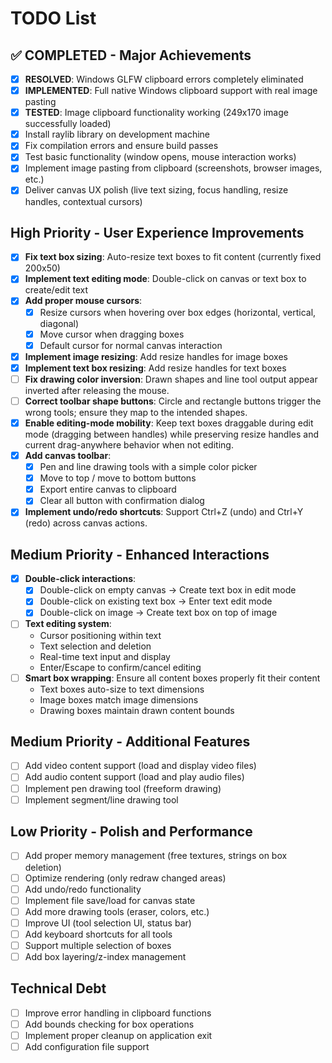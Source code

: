 # TODO List

## ✅ COMPLETED - Major Achievements
- [x] **RESOLVED**: Windows GLFW clipboard errors completely eliminated
- [x] **IMPLEMENTED**: Full native Windows clipboard support with real image pasting
- [x] **TESTED**: Image clipboard functionality working (249x170 image successfully loaded)
- [x] Install raylib library on development machine
- [x] Fix compilation errors and ensure build passes
- [x] Test basic functionality (window opens, mouse interaction works)
- [x] Implement image pasting from clipboard (screenshots, browser images, etc.)
- [x] Deliver canvas UX polish (live text sizing, focus handling, resize handles, contextual cursors)

## High Priority - User Experience Improvements
- [x] **Fix text box sizing**: Auto-resize text boxes to fit content (currently fixed 200x50)
- [x] **Implement text editing mode**: Double-click on canvas or text box to create/edit text
- [x] **Add proper mouse cursors**:
  - [x] Resize cursors when hovering over box edges (horizontal, vertical, diagonal)
  - [x] Move cursor when dragging boxes
  - [x] Default cursor for normal canvas interaction
- [x] **Implement image resizing**: Add resize handles for image boxes
- [x] **Implement text box resizing**: Add resize handles for text boxes
- [ ] **Fix drawing color inversion**: Drawn shapes and line tool output appear inverted after releasing the mouse.
- [ ] **Correct toolbar shape buttons**: Circle and rectangle buttons trigger the wrong tools; ensure they map to the intended shapes.
- [x] **Enable editing-mode mobility**: Keep text boxes draggable during edit mode (dragging between handles) while preserving resize handles and current drag-anywhere behavior when not editing.
- [x] **Add canvas toolbar**:
  - [x] Pen and line drawing tools with a simple color picker
  - [x] Move to top / move to bottom buttons
  - [x] Export entire canvas to clipboard
  - [x] Clear all button with confirmation dialog
- [x] **Implement undo/redo shortcuts**: Support Ctrl+Z (undo) and Ctrl+Y (redo) across canvas actions.

## Medium Priority - Enhanced Interactions
- [x] **Double-click interactions**:
  - [x] Double-click on empty canvas → Create text box in edit mode
  - [x] Double-click on existing text box → Enter text edit mode
  - [x] Double-click on image → Create text box on top of image
- [ ] **Text editing system**:
  - Cursor positioning within text
  - Text selection and deletion
  - Real-time text input and display
  - Enter/Escape to confirm/cancel editing
- [ ] **Smart box wrapping**: Ensure all content boxes properly fit their content
  - Text boxes auto-size to text dimensions
  - Image boxes match image dimensions
  - Drawing boxes maintain drawn content bounds

## Medium Priority - Additional Features
- [ ] Add video content support (load and display video files)
- [ ] Add audio content support (load and play audio files)
- [ ] Implement pen drawing tool (freeform drawing)
- [ ] Implement segment/line drawing tool

## Low Priority - Polish and Performance
- [ ] Add proper memory management (free textures, strings on box deletion)
- [ ] Optimize rendering (only redraw changed areas)
- [ ] Add undo/redo functionality
- [ ] Implement file save/load for canvas state
- [ ] Add more drawing tools (eraser, colors, etc.)
- [ ] Improve UI (tool selection UI, status bar)
- [ ] Add keyboard shortcuts for all tools
- [ ] Support multiple selection of boxes
- [ ] Add box layering/z-index management

## Technical Debt
- [ ] Improve error handling in clipboard functions
- [ ] Add bounds checking for box operations
- [ ] Implement proper cleanup on application exit
- [ ] Add configuration file support